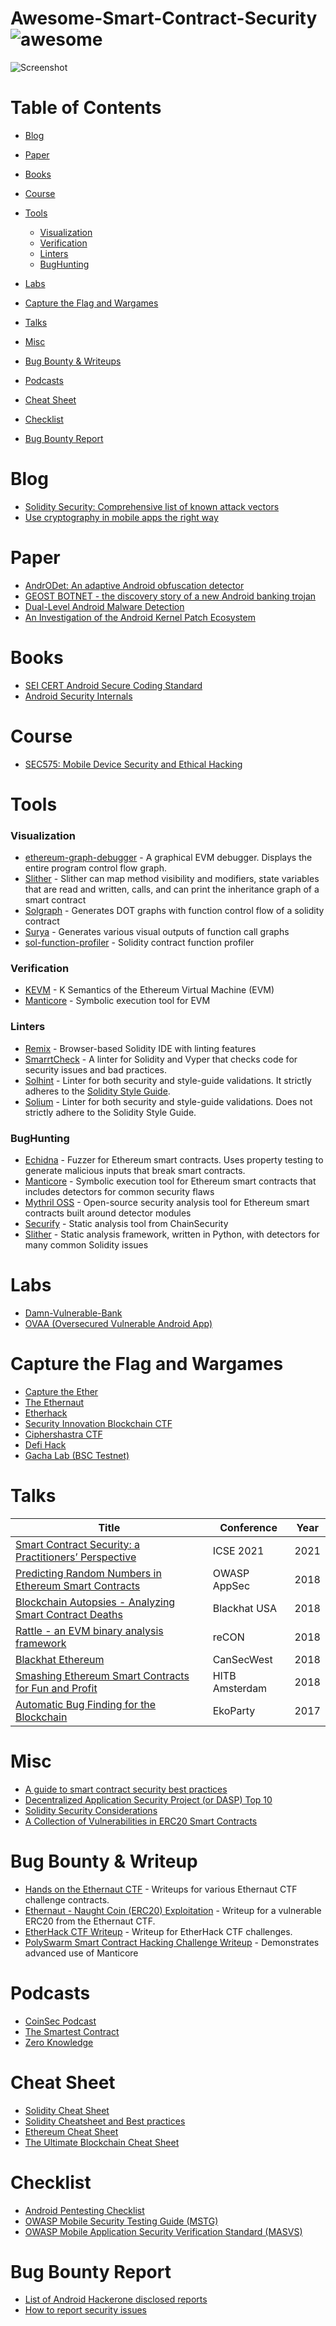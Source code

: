 # Awesome-Smart-Contract-Security ![awesome](https://awesome.re/badge.svg)
![Screenshot](img/SmartContract.png)

 


# Table of Contents
- [Blog](#blog)
- [Paper](#paper)
- [Books](#books)
- [Course](#course)
- [Tools](#tools)
  * [Visualization](#Visualization)
  * [Verification](#Verification)
  * [Linters](#Linters)
  * [BugHunting](#BugHunting)

- [Labs](#labs)
- [Capture the Flag and Wargames](#capture-the-flag-and-wargames)
- [Talks](#talks)
- [Misc](#misc)
- [Bug Bounty & Writeups](#Bug-Bounty-&-Writeup)
- [Podcasts](#Podcasts)
- [Cheat Sheet](#Cheat-Sheet)
- [Checklist](#Checklist)
- [Bug Bounty Report](#Bug-Bounty-Report)

# Blog

* [Solidity Security: Comprehensive list of known attack vectors](https://blog.sigmaprime.io/solidity-security.html)
* [Use cryptography in mobile apps the right way](https://blog.oversecured.com/Use-cryptography-in-mobile-apps-the-right-way/)

# Paper
* [AndrODet: An adaptive Android obfuscation detector](https://arxiv.org/pdf/1910.06192.pdf)
* [GEOST BOTNET - the discovery story of a new Android banking trojan](http://public.avast.com/research/VB2019-Garcia-etal.pdf)
* [Dual-Level Android Malware Detection](https://www.mdpi.com/2073-8994/12/7/1128)
* [An Investigation of the Android Kernel Patch Ecosystem](https://www.usenix.org/conference/usenixsecurity21/presentation/zhang)
   
# Books

 * [SEI CERT Android Secure Coding Standard](https://www.securecoding.cert.org/confluence/display/android/Android+Secure+Coding+Standard)
 * [Android Security Internals](https://www.oreilly.com/library/view/android-security-internals/9781457185496/)

# Course

* [SEC575: Mobile Device Security and Ethical Hacking](https://www.sans.org/cyber-security-courses/mobile-device-security-ethical-hacking/)
# Tools
### Visualization

* [ethereum-graph-debugger](https://github.com/fergarrui/ethereum-graph-debugger) - A graphical EVM debugger. Displays the entire program control flow graph.
* [Slither](https://github.com/trailofbits/slither) - Slither can map method visibility and modifiers, state variables that are read and written, calls, and can print the inheritance graph of a smart contract
* [Solgraph](https://github.com/raineorshine/solgraph) - Generates DOT graphs with function control flow of a solidity contract
* [Surya](https://github.com/ConsenSys/surya) - Generates various visual outputs of function call graphs
* [sol-function-profiler](https://github.com/EricR/sol-function-profiler) - Solidity contract function profiler

### Verification 

* [KEVM](https://github.com/kframework/evm-semantics) - K Semantics of the Ethereum Virtual Machine (EVM)
* [Manticore](https://github.com/trailofbits/manticore) - Symbolic execution tool for EVM

### Linters

* [Remix](https://remix.ethereum.org/) - Browser-based Solidity IDE with linting features
* [SmarrtCheck](https://tool.smartdec.net/) - A linter for Solidity and Vyper that checks code for security issues and bad practices.
* [Solhint](https://github.com/protofire/solhint) - Linter for both security and style-guide validations. It strictly adheres to the [Solidity Style Guide](https://solidity.readthedocs.io/en/latest/style-guide.html).
* [Solium](https://github.com/duaraghav8/Solium) - Linter for both security and style-guide validations. Does not strictly adhere to the Solidity Style Guide.
### BugHunting

* [Echidna](https://github.com/trailofbits/echidna) - Fuzzer for Ethereum smart contracts. Uses property testing to generate malicious inputs that break smart contracts.
* [Manticore](https://github.com/trailofbits/manticore) - Symbolic execution tool for Ethereum smart contracts that includes detectors for common security flaws
* [Mythril OSS](https://github.com/ConsenSys/mythril/) - Open-source security analysis tool for Ethereum smart contracts built around detector modules
* [Securify](https://github.com/eth-sri/securify) - Static analysis tool from ChainSecurity
* [Slither](https://github.com/trailofbits/slither) - Static analysis framework, written in Python, with detectors for many common Solidity issues

# Labs

* [Damn-Vulnerable-Bank](https://github.com/rewanth1997/Damn-Vulnerable-Bank)  
* [OVAA (Oversecured Vulnerable Android App)](https://github.com/oversecured/ovaa)

# Capture the Flag and Wargames

* [Capture the Ether](https://capturetheether.com/)  
* [The Ethernaut](https://ethernaut.openzeppelin.com/)  
* [Etherhack](https://etherhack.positive.com/)  
* [Security Innovation Blockchain CTF](https://blockchain-ctf.securityinnovation.com/)  
* [Ciphershastra CTF](https://ciphershastra.com/)  
* [Defi Hack](https://www.defihack.xyz/)  
* [Gacha Lab (BSC Testnet)](https://gachalab.inspex.co/)
# Talks
  

| Title | Conference | Year |
| --- | --- | --- |
|[Smart Contract Security: a Practitioners’ Perspective](https://conf.researchr.org/details/icse-2021/icse-2021-papers/12/Smart-Contract-Security-a-Practitioners-Perspective) | ICSE 2021 |2021|
| [Predicting Random Numbers in Ethereum Smart Contracts](https://schd.ws/hosted_files/appseccalifornia2018/00/AppSecCali%202018%20-%20Predicting%20Random%20Numbers%20in%20Ethereum%20Smart%20Contracts.pdf) | OWASP AppSec | 2018 |
| [Blockchain Autopsies - Analyzing Smart Contract Deaths](https://github.com/trailofbits/publications/tree/master/presentations/Blockchain%20Autopsies%20-%20Analyzing%20Smart%20Contract%20Deaths) | Blackhat USA | 2018 |
| [Rattle - an EVM binary analysis framework](https://www.trailofbits.com/presentations/rattle/) | reCON | 2018 |
| [Blackhat Ethereum](https://github.com/trailofbits/publications/blob/master/presentations/Blackhat%20Ethereum) | CanSecWest | 2018 |
| [Smashing Ethereum Smart Contracts for Fun and Profit](https://github.com/b-mueller/smashing-smart-contracts) | HITB Amsterdam | 2018 |
| [Automatic Bug Finding for the Blockchain](https://github.com/trailofbits/publications/blob/master/presentations/Automatic%20bugfinding%20for%20the%20blockchain) | EkoParty | 2017 |
# Misc

* [A guide to smart contract security best practices](https://github.com/ConsenSys/smart-contract-best-practices)    
* [Decentralized Application Security Project (or DASP) Top 10](https://www.dasp.co/)
* [Solidity Security Considerations](https://docs.soliditylang.org/en/latest/security-considerations.html)
* [A Collection of Vulnerabilities in ERC20 Smart Contracts](https://github.com/sec-bit/awesome-buggy-erc20-tokens)
# Bug Bounty & Writeup

* [Hands on the Ethernaut CTF](https://blog.trailofbits.com/2017/11/06/hands-on-the-ethernaut-ctf/) - Writeups for various Ethernaut CTF challenge contracts.
* [Ethernaut - Naught Coin (ERC20) Exploitation](https://medium.com/coinmonks/ethernaut-naught-coin-erc20-exploitation-218c86bb953b) - Writeup for a vulnerable ERC20 from the Ethernaut CTF.
* [EtherHack CTF Writeup](https://blog.positive.com/phdays-8-etherhack-contest-writeup-794523f01248) - Writeup for EtherHack CTF challenges.
* [PolySwarm Smart Contract Hacking Challenge Writeup](https://raz0r.name/writeups/polyswarm-smart-contract-hacking-challenge-writeup/) - Demonstrates advanced use of Manticore


# Podcasts

* [CoinSec Podcast](https://coinsecpodcast.com/)
* [The Smartest Contract](http://www.thesmartestcontract.com/)
* [Zero Knowledge](http://www.zeroknowledge.fm/)

# Cheat Sheet 
* [Solidity Cheat Sheet](https://intellipaat.com/blog/tutorial/blockchain-tutorial/solidity-cheat-sheet/)
* [Solidity Cheatsheet and Best practices](https://github.com/manojpramesh/solidity-cheatsheet)
* [Ethereum Cheat Sheet](https://intellipaat.com/blog/tutorial/blockchain-tutorial/ethereum-cheat-sheet/)
* [The Ultimate Blockchain Cheat Sheet](https://101blockchains.com/blockchain-cheat-sheet/)
# Checklist
* [Android Pentesting Checklist](https://mobexler.com/checklist.htm#android)
* [OWASP Mobile Security Testing Guide (MSTG)](https://github.com/OWASP/owasp-mstg/tree/master/Checklists)
* [OWASP Mobile Application Security Verification Standard (MASVS)](https://github.com/OWASP/owasp-masvs)

# Bug Bounty Report 
* [List of Android Hackerone disclosed reports](https://github.com/B3nac/Android-Reports-and-Resources)
* [How to report security issues](https://source.android.com/security/overview/updates-resources#report-issues)
